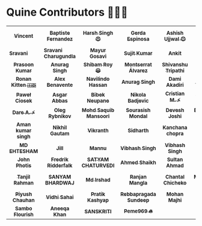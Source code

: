# Quine Contributors 🚀👯‍♀️

<table>
    <tbody>
        <tr>
            <td align="center">
                <a href="https://github.com/fernandezbaptiste">
                    <sub><b>Vincent</b></sub>
                    <br />
                </a>
            </td>
            <td align="center">
                <a href="https://github.com/fernandezbaptiste">
                    <sub><b>Baptiste Fernandez</b></sub>
                    <br />
                </a>
            </td>
            <td align="center">
                <a href="https://github.com/harshsinghcs">
                    <sub><b>Harsh Singh😍</b></sub>
                    <br />
                </a>
            </td>
            <td align="center">
                <a href="https://github.com/gerdaespinosa">
                    <sub><b>Gerda Espinosa</b></sub>
                    <br />
                </a>
            </td>
            <td align="center">
                <a href="https://github.com/AshishUjjwal">
                    <sub><b>Ashish Ujjwal 😊</b></sub>
                    <br />
                </a>
            </td>
            <td align="center">
                <a href="https://github.com/ChildEater69">
                    <sub><b>Avdhesh Kumar Sharma 😊</b></sub>
                    <br />
                </a>
            </td>
             <td align="center">
                <a href="https://github.com/s2ahil">
                    <sub><b>Sahil Pradhan😎</b></sub>
                    <br />
                </a>
            </td>
            <td align="center">
                <a href="https://github.com/YOURUSERNAME">
                    <sub><b>NAMAN KUMAR GUPTA</b></sub>
                    <br />
                </a>
            </td>
        </tr>
        <tr>
            <td>
                <a href="https://github.com/Sravani-Charugundla/Your-First-Contribution">
                    <sub><b>Sravani</b></sub>
                    <br />
                </a>
            </td>
            <td>
                <a href="https://github.com/Sravani-Charugundla/Your-First-Contribution">
                    <sub><b>Sravani Charugundla</b></sub>
                    <br />
                </a>
            </td>
             <td align="center">
                <a href="https://github.com/imaxmayur">
                    <sub><b>Mayur Gosavi</b></sub>
                    <br />
                </a>
            </td>
            <td align="center">
                <a href="https://github.com/mnamesujit">
                    <sub><b>Sujit Kumar</b></sub>
                    <br />
                </a>
            </td>
            <td align="center">
                <a href="https://github.com/ankittmeena">
                    <sub><b>Ankit</b></sub>
                    <br />
                </a>
            </td>
            <td align="center">
                <a href="https://github.com/VeLoct84">
                    <sub><b>Lokman Ahmad</b></sub>
                    <br />
                </a>
            </td>
            <td align="center">
                <a href="https://github.com/eshan-one">
                    <sub><b>Eshan Shikarkhane</b></sub>
                <br />
                </a>
            </td>
            <td align="center">
                <a href="https://github.com/chitimbwasc">
                    <sub><b>Christopher Chitimbwa</b></sub>
                    <br />
                </a>
            </td>
        </tr>
        <tr>                    
            <td align="center">
                <a href="https://github.com/Honey2339">
                    <sub><b>Prasoon Kumar</b></sub>
                    <br />
                </a>
            </td>
            <td align="center">
                <a href="https://github.com/Ovalelephant35">
                    <sub><b>Anurag Singh</b></sub>
                    <br />
                </a> 
            </td>
            <td align="center">
                <a href="https://github.com/ShibamRoy9826">
                    <sub><b>Shibam Roy😃</b></sub>
                    <br/>
                </a>
            </td>
            <td align="center">
                <a href="https://github.com/montsea999">
                    <sub><b>Montserrat Álvarez</b></sub>
                    <br />
                </a>
            </td>
            <td align = "center">
                <a href = "https://github.com/shiv-droid">
                    <sub><b>Shivanshu Tripathi</b></sub>
                    <br />
                </a>
            </td>
            <td align="center">
                <a href="https://github.com/davidjosipovic">
                    <sub><b>David Josipovic</b></sub>
                    <br />
                </a>
            </td>
            <td align="center">
                <a href="https://github.com/sakshisahu612">
                    <sub><b>Sakshi Sahu</b></sub>
                    <br />
                </a> 
            </td>
             <td align="center">
                <a href="https://github.com/Soumava-221B">
                    <sub><b>Soumava Das</b></sub>
                    <br />
                </a> 
            </td>
        </tr>
        <tr>    
            <td align="center">
                <a href="https://github.com/ronank7z">
                    <sub><b>Ronan Kitten &#127470;&#127465;</b></sub>
                    <br />
                </a> 
            </td>
            <td align="center">
                <a href="https://github.com/AlexBenavente">
                    <sub><b>Alex Benavente</b></sub>
                    <br />
                </a> 
            </td>
            <td align="center">
                <a href="https://github.com/navilindo">
                    <sub><b>Navilindo Hassan</b></sub>
                    <br />
                </a>
            </td>
            <td align="center">
                <a href="https://github.com/anrgsh33">
                    <sub><b>Anurag Singh</b></sub>
                    <br />
                </a> 
            </td>
            <td align="center">
                <a href="https://github.com/damiakadiri">
                    <sub><b>Dami Akadiri</b></sub>
                    <br />
               </a>
            </td>
            <td align="center">
                <a href="https://github.com/AlexDolch">
                    <sub><b>Alex Dolch</b></sub>
                    <br />
                </a> 
            </td>
            <td align="center">
                <a href="https://github.com/BBETUEL">
                    <sub><b>BBETUEL</b></sub>
                    <br />
                </a> 
            </td>
            <td align="center">
                <a href="https://github.com/liujun-swj">
                    <sub><b>刘士鑫</b></sub>
                    <br />
                </a> 
            </td>
        </tr>
        <tr>
            <td align="center">
                <a href="https://github.com/pavelee">
                    <sub><b>Paweł Ciosek</b></sub>
                    <br />
                </a>
            </td>   
            <td align="center">  
                <a href="https://github.com/asgar72">
                    <sub><b>Asgar Abbas</b></sub>
                    <br />
                </a> 
            </td>
            <td align="center">    
                <a href="https://github.com/piece0fmind">
                    <sub><b>Bibek Neupane</b></sub>
                    <br />
                </a> 
            </td>
          <td align="center">
                <a href="https://github.com/Ronin95">
                    <sub><b>Nikola Badjevic</b></sub>
                    <br />
                </a> 
          </td>
          <td align="center">
                <a href="https://github.com/cristianbyte">
                    <sub><b>Cristian M. ⚡</b></sub>
                    <br />
                </a> 
          </td>
          <td align="center">
                <a href="https://github.com/Ikquilibrium-SG">
                    <sub><b>Sammyboi Layor</b></sub>
                    <br />
                </a> 
          </td>
          <td align="center">
                <a href="https://github.com/Md-Hasib-Askari">
                    <sub><b>Md Hasib Askari</b></sub>
                    <br/>
                 </a>
          <td align="center">
                <a href="https://github.com/owentechke">
                    <sub><b>Abraham Gumba</b></sub>
                    <br />
                </a> 
          </td>
        </tr>
        <tr>
          <td align="center">
                <a href="https://github.com/dhrey112">
                    <sub><b>Dare A. ⚡</b></sub>
                    <br />
                </a> 
            </td>
            <td align="center">
                <a href="https://github.com/Divewitholeg">
                    <sub><b>Oleg Rybnikov</b></sub>
                    <br />
                </a>
            </td>
            <td align="center">
                <a href="https://github.com/YOURUSERNAME">
                    <sub><b>Mohd Saquib Mansoori</b></sub>
                    <br />
                </a> 
            </td>
            <td align="center">
                <a href="https://github.com/souraOP">
                    <sub><b>Sourasish Mondal</b></sub>
                    <br />
                </a> 
            </td>
            <td align="center">
                <a href="https://github.com/Deveshjoshi101">
                  <sub><b>Devesh Joshi</b></sub>
                      <br />
                </a> 
            </td>
         <td align="center">
              <a href="https://https://github.com/Emmarie-Ahtunan">
                  <sub><b>Emily Marie Ahtúnan</b></sub>
                     <br />
             </a>
         </td>                                                       
          <td align="center">
                <a href="https://github.com/promiseer">
                    <sub><b>promiser🚀</b></sub>
                    <br />
                </a> 
            </td>
           <td align="center">
                <a href="https://github.com/just-Muzz">
                    <sub><b>Idris Muzzammil</b></sub>
                    <br />
                </a> 
            </td>
        </tr>
        <tr>
            <td align="center">
                <a href="https://github.com/aman-singh73">
                    <sub><b>Aman kumar singh</b></sub>
                    <br />
                </a>
            </td>
            <td align="center">
                <a href="https://github.com/nikhil1610">
                    <sub><b>Nikhil Gautam</b></sub>
                    <br />
                </a>
            </td>
            <td align="center">
                <a href="https://github.com/Vikranthraosb">
                    <sub><b>Vikranth</b></sub>
                    <br />
                </a>
            </td>
            <td align="center">
                <a href="https://github.com/YOURUSERNAME">
                    <sub><b>Sidharth</b></sub>
                    <br />
                </a>
            </td>
            <td align="center">
                <a href="https://github.com/kanchana37">
                    <sub><b>Kanchana chopra</b></sub>
                    <br />
                </a>
            </td>
            <td align="center">
                <a href="https://github.com/jobayermannan">
                    <sub><b>Jobayer Mannan &#x1F1E7;&#x1F1E9;</b></sub>
                     <br />
                </a>
            </td>
             <td align="center">
                <a href="https://github.com/abhishikkarmakr">
                    <sub><b>Abhishik karmakar</b></sub>
                    <br />
                </a>
            </td>
            <td align="center">
                <a href="https://github.com/himanshugoldy">
                    <sub><b>Himanshu Choudhary</b></sub>
                     <br />
                </a>
            </td>
        </tr>
        <tr>
            <td align="center">
                <a href="https://github.com/E-AMAZE">
                    <sub><b>MD EHTESHAM</b></sub>
                     <br />
                </a>
            </td>
            <td align="center">
                <a href="https://github.com/JillTCLin">
                    <sub><b>Jill</b></sub>
                     <br />
                </a>
            </td>
            <td align="center">
                <a href="https://github.com/MannuVilasara">
                    <sub><b>Mannu</b></sub>
                    <br />
                </a>
         <td align="center">
                <a href="https://github.com/Matrix-Mesh">
                    <sub><b>Vibhash Singh</b></sub>
                     <br />
                </a>
            </td>
            <td align="center">
                <a href="https://github.com/kanchana37">
                    <sub><b>Vibhash Singh</b></sub>
                    <br />
                </a>
            </td>
            <td align="center">
                <a href="https://github.com/sandeepyadav0007">
                    <sub> <b>Sandeep yadav</b></sub>
                    <br />
            </td>
            <td align="center">
                <a href="https://github.com/LeoDKVT">
                    <sub><b>José Leonardo</b></sub>
                    <br />
                </a>
            </td>
             <td align="center">
                <a href="https://github.com/sonyfebrian">
                    <sub><b>Sony Febrian</b></sub>
                    <br />
                </a>
        </tr>
        <tr>
            <td align="center">
                <a href="https://github.com/photis14">
                    <sub><b>John Photis</b></sub>
                    <br />
                </a>
            </td>
            <td align="center">
                <a href="https://github.com/FredrikRidderfalk">
                    <sub><b>Fredrik Ridderfalk</b></sub>
                    <br />
                </a>
            </td>
            <td align="center">
                <a href="https://github.com/SATYAMKRIS">
                    <sub><b>SATYAM CHATURVEDI</b></sub>
                    <br />
                </a> 
            </td>
            <td align="center">
                <a href="https://github.com/LoftyDroid">
                    <sub><b>Ahmed Shaikh</b></sub>
                    <br />
                </a> 
            </td>
            <td align="center">
                <a href="https://github.com/SultanAhmad7560">
                    <sub><b>Sultan Ahmad</b></sub>
                    <br />
                </a> 
            </td>
            <td align="center">
                <a href="https://github.com/virejdasani">
                    <sub><b>Virej Dasani</b></sub>
                    <br />
                </a>
            </td>
            <td align="center">
                <a href="https://github.com/tlewandster">
                    <sub><b>tlewandster🤪</b></sub>
                    <br />
                </a> 
            </td>
            <td align="center">
                <a href="https://github.com/seaniy">
                    <sub><b>seaniy</b></sub>
                    <br />
                </a> 
            </td>
        <tr>
                <td align="center">
                <a href="https://github.com/tanjilrahman">
                    <sub><b>Tanjil Rahman</b></sub>
                     <br />
                </a>
                </td>
                <td align="center">
                <a href="https://github.com/SanyamB0912">
                    <sub><b>SANYAM BHARDWAJ</b></sub>
                    <br />
                </a> 
            </td>
            <td align="center">
                <a href="https://github.com/mdirshaddev">
                    <sub><b>Md Irshad</b></sub>
                    <br />
                </a> 
             </td>
            <td align="center">
                <a href="https://github.com/ranjanmangla1">
                    <sub><b>Ranjan Mangla</b></sub>
                    <br />
                </a>
            </td>
             <td align="center">
                <a href="https://github.com/mademoiselle-chantal">
                    <sub><b>Chantal Chicheko</b></sub>
                    <br />
                </a>
            </td>
              <td align="center">
                    <a href="https://github.com/Mehdy922">
                    <sub><b>Muhammad Mehdy</b></sub>
                    <br />
                </a> 
               </td>
              <td align="center">
                <a href="https://github.com/2003LoneWolf">
                    <sub><b>Amar Murmu</b></sub>
                    <br />
                </a>    
            </td>
            <td align="center">
                <a href="https://github.com/RonitBaranwal">
                    <sub><b>Ronit Kumar Baranwal</b></sub>
                    <br />
                </a> 
            </td>
            </tr>
            <tr>
            <td align="center">
                <a href="https://github.com/cpiyush170">
                    <sub><b>Piyush Chauhan</b></sub>
                    <br />
                </a> 
            </td>
            <td align="center">
                <a href="https://github.com/Vidhi2604">
                    <sub><b>Vidhi Sahai</b></sub>
                    <br />
                </a> 
            </td>
            <td align="center">
                <a href="https://github.com/ipratiik">
                    <sub><b>Pratik Kashyap</b></sub>
                    <br />
                </a> 
            </td>
            <td align="center">
                <a href="https://github.com/sundeep1310">
                    <sub><b> Rebbapragada Sundeep</b></sub>
                    <br />
                </a> 
            </td>
            <td align="center">
                <a href="https://github.com/mohan060104">
                    <sub><b>Mohan Majhi</b></sub>
                    <br />
                </a> 
            </td>   
            <td align="center">
                <a href="https://github.com/Cssmith89">
                    <sub><b>Shane Smith</b></sub>
                    <br />
                </a> 
            </td>            
            <td align="center">
                <a href="https://github.com/khushi-06">
                    <sub><b>Khushi Gupta</b></sub>
                    <br />
                </a> 
            </td>
            <td align="center">
                <a href="https://github.com/Mayureshd-18">
                    <sub><b>Mayuresh Dharwadkar</b></sub>
                    <br />
                </a>
            </td>
        </tr>
        <tr>
          <td align="center">
              <a href="https://github.com/CYBWithFlourish">
                  <sub><b>Sambo Flourish</b></sub>
                  <br />
                  </a> 
              </td>
            <td align="center">
                <a href="https://github.com/AneeqaKhan">
                    <sub><b>Aneeqa Khan</b></sub>
                    <br />
                </a> 
            <td align="center">
                <a href="https://github.com/sanskriti2005">
                    <sub><b>SANSKRITI</b></sub>
                    <br />
            </td> 
            <td align="center">
                <a href="https://github.com/peme969">
                    <sub><b>Peme969 🔥</b></sub>
                    <br/>
            </td>  
        </tr>
    </tbody>
</table>
